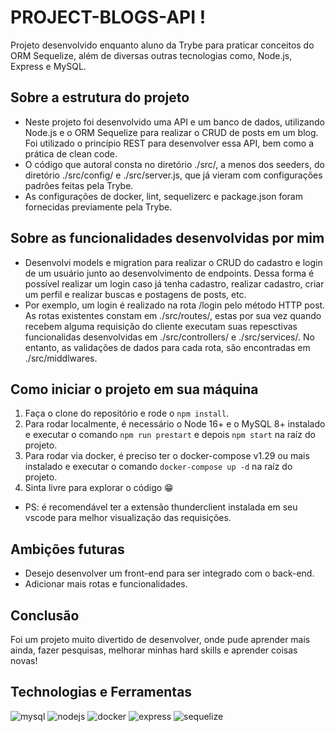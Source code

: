 #  PROJECT-BLOGS-API !
<!-- Olá, Tryber!
Esse é apenas um arquivo inicial para o README do seu projeto.
É essencial que você preencha esse documento por conta própria, ok?
Não deixe de usar nossas dicas de escrita de README de projetos, e deixe sua criatividade brilhar!
:warning: IMPORTANTE: você precisa deixar nítido:
- quais arquivos/pastas foram desenvolvidos por você; 
- quais arquivos/pastas foram desenvolvidos por outra pessoa estudante;
- quais arquivos/pastas foram desenvolvidos pela Trybe.
-->

Projeto desenvolvido enquanto aluno da Trybe para praticar conceitos do ORM Sequelize, além de diversas outras tecnologias como, Node.js, Express e MySQL.

## Sobre a estrutura do projeto

- Neste projeto foi desenvolvido uma API e um banco de dados, utilizando Node.js e o ORM Sequelize para realizar o CRUD de posts em um blog. Foi utilizado o princípio REST para desenvolver essa API, bem como a prática de clean code.
- O código que autoral consta no diretório ./src/, a menos dos seeders, do diretório ./src/config/ e ./src/server.js, que já vieram com configurações padrôes feitas pela Trybe.
- As configurações de docker, lint, sequelizerc e package.json foram fornecidas previamente pela Trybe.

## Sobre as funcionalidades desenvolvidas por mim
- Desenvolvi models e migration para realizar o CRUD do cadastro e login de um usuário junto ao desenvolvimento de endpoints. Dessa forma é possível realizar um login caso já tenha cadastro, realizar cadastro, criar um perfil e realizar buscas e postagens de posts, etc.
- Por exemplo, um login é realizado na rota /login pelo método HTTP post. As rotas existentes constam em ./src/routes/, estas por sua vez quando recebem alguma requisição do cliente executam suas repesctivas funcionalidas desenvolvidas em ./src/controllers/ e ./src/services/. No entanto, as validações de dados para cada rota, são encontradas em ./src/middlwares.

## Como iniciar o projeto em sua máquina

1. Faça o clone do repositório e rode o `npm install`.
2. Para rodar localmente, é necessário o Node 16+ e o MySQL 8+ instalado e executar o comando `npm run prestart` e depois `npm start` na raíz do projeto. 
3. Para rodar via docker, é preciso ter o docker-compose v1.29 ou mais instalado e executar o comando `docker-compose up -d` na raíz do projeto.
4. Sinta livre para explorar o código :grin:
- PS: é recomendável ter a extensão thunderclient instalada em seu vscode para melhor visualização das requisições.

## Ambições futuras

- Desejo desenvolver um front-end para ser integrado com o back-end.
- Adicionar mais rotas e funcionalidades.

## Conclusão

Foi um projeto muito divertido de desenvolver, onde pude aprender mais ainda, fazer pesquisas, melhorar minhas hard skills e aprender coisas novas!

## Technologias e Ferramentas
<div>
    <img src="https://img.shields.io/badge/MySQL-005C84?style=for-the-badge&logo=mysql&logoColor=white" alt="mysql"/>
    <img src="https://img.shields.io/badge/Node.js-339933?style=for-the-badge&logo=nodedotjs&logoColor=white" alt="nodejs"/>
    <img src="https://img.shields.io/badge/Docker-2CA5E0?style=for-the-badge&logo=docker&logoColor=white" alt="docker"/>
    <img src="https://img.shields.io/badge/Express.js-000000?style=for-the-badge&logo=express&logoColor=white" alt="express"/>
    <img src="https://img.shields.io/badge/Sequelize-52B0E7?style=for-the-badge&logo=Sequelize&logoColor=white" alt="sequelize"/>
</div>
